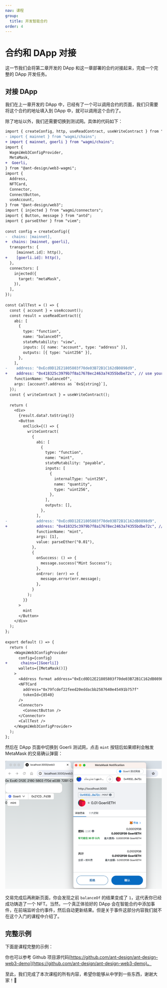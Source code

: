 ```yaml
---
nav: 课程
group:
  title: 开发智能合约
order: 4
---
```


# 合约和 DApp 对接

这一节我们会将第二章开发的 DApp 和这一章部署的合约对接起来，完成一个完整的 DApp 开发任务。

## 对接 DApp

我们在上一章开发的 DApp 中，已经有了一个可以调用合约的页面，我们只需要将这个合约的地址填入到 DApp 中，就可以调用这个合约了。

除了地址以外，我们还需要切换到测试网。具体的代码如下：

```diff
import { createConfig, http, useReadContract, useWriteContract } from "wagmi";
- import { mainnet } from "wagmi/chains";
+ import { mainnet, goerli } from "wagmi/chains";
import {
  WagmiWeb3ConfigProvider,
  MetaMask,
+  Goerli,
} from "@ant-design/web3-wagmi";
import {
  Address,
  NFTCard,
  Connector,
  ConnectButton,
  useAccount,
} from "@ant-design/web3";
import { injected } from "wagmi/connectors";
import { Button, message } from "antd";
import { parseEther } from "viem";

const config = createConfig({
-  chains: [mainnet],
+  chains: [mainnet, goerli],
  transports: {
     [mainnet.id]: http(),
+    [goerli.id]: http(),
  },
  connectors: [
    injected({
      target: "metaMask",
    }),
  ],
});

const CallTest = () => {
  const { account } = useAccount();
  const result = useReadContract({
    abi: [
      {
        type: "function",
        name: "balanceOf",
        stateMutability: "view",
        inputs: [{ name: "account", type: "address" }],
        outputs: [{ type: "uint256" }],
      },
    ],
-    address: "0xEcd0D12E21805803f70de03B72B1C162dB0898d9",
+    address: "0x418325c3979b7f8a17678ec2463a74355bdbe72c", // use your own contract address
    functionName: "balanceOf",
    args: [account?.address as `0x${string}`],
  });
  const { writeContract } = useWriteContract();

  return (
    <div>
      {result.data?.toString()}
      <Button
        onClick={() => {
          writeContract(
            {
              abi: [
                {
                  type: "function",
                  name: "mint",
                  stateMutability: "payable",
                  inputs: [
                    {
                      internalType: "uint256",
                      name: "quantity",
                      type: "uint256",
                    },
                  ],
                  outputs: [],
                },
              ],
-             address: "0xEcd0D12E21805803f70de03B72B1C162dB0898d9",
+             address: "0x418325c3979b7f8a17678ec2463a74355bdbe72c", // use your own contract address
              functionName: "mint",
              args: [1],
              value: parseEther("0.01"),
            },
            {
              onSuccess: () => {
                message.success("Mint Success");
              },
              onError: (err) => {
                message.error(err.message);
              },
            }
          );
        }}
      >
        mint
      </Button>
    </div>
  );
};

export default () => {
  return (
    <WagmiWeb3ConfigProvider
      config={config}
+      chains={[Goerli]}
      wallets={[MetaMask()]}
    >
      <Address format address="0xEcd0D12E21805803f70de03B72B1C162dB0898d9" />
      <NFTCard
        address="0x79fcdef22feed20eddacbb2587640e45491b757f"
        tokenId={8540}
      />
      <Connector>
        <ConnectButton />
      </Connector>
      <CallTest />
    </WagmiWeb3ConfigProvider>
  );
};

```

然后在 DApp 页面中切换到 Goerli 测试网，点击 `mint` 按钮后如果顺利会触发 MetaMask 的交易确认弹窗：

![](./img/mint-test-net.png)

交易完成后再刷新页面，你会发现之前 `balanceOf` 的结果变成了 `1`，这代表你已经成功铸造了一个 NFT。当然，一个真正体验好的 DApp 会在智能合约中添加事件，在前端监听合约事件，然后自动更新结果。但是关于事件这部分内容我们就不在这个入门的课程中介绍了。

## 完整示例

下面是课程完整的示例：

<code src="./demos/dapp.tsx"></code>

你也可以参考 Github 项目源代码[https://github.com/ant-design/ant-design-web3-demo](https://github.com/ant-design/ant-design-web3-demo)。

至此，我们完成了本次课程的所有内容，希望你能够从中学到一些东西，谢谢大家！🎉

